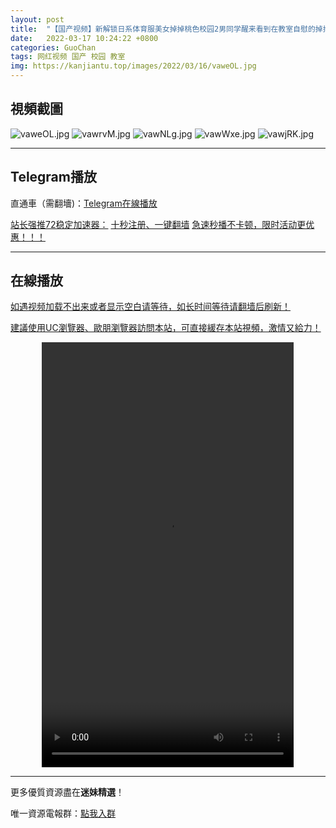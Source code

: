 ```yaml
---
layout: post
title:  "【国产视频】新解锁日系体育服美女掉掉桃色校园2男同学醒来看到在教室自慰的掉掉情不自禁X了她"
date:   2022-03-17 10:24:22 +0800
categories: GuoChan
tags: 网红视频 国产 校园 教室
img: https://kanjiantu.top/images/2022/03/16/vaweOL.jpg
---
```



## 視頻截圖

![vaweOL.jpg](https://kanjiantu.top/images/2022/03/16/vaweOL.jpg)
![vawrvM.jpg](https://kanjiantu.top/images/2022/03/16/vawrvM.jpg)
![vawNLg.jpg](https://kanjiantu.top/images/2022/03/16/vawNLg.jpg)
![vawWxe.jpg](https://kanjiantu.top/images/2022/03/16/vawWxe.jpg)
![vawjRK.jpg](https://kanjiantu.top/images/2022/03/16/vawjRK.jpg)

* * *
## Telegram播放

直通車（需翻墻)：[Telegram在線播放](https://t.me/mimeijingxuan/94)

<u>站长强推72稳定加速器：</u> [十秒注册、一键翻墙](https://www.mimei.blog/skip/vpn.html)
<u>急速秒播不卡顿，限时活动更优惠！！！</u>
* * *
## 在線播放
<u>如遇视频加载不出来或者显示空白请等待，如长时间等待请翻墙后刷新！</u>

<u>建議使用UC瀏覽器、歐朋瀏覽器訪問本站，可直接緩存本站視頻，激情又給力！</u>
<center><video src="https://cdn.publer.io/uploads/videos/62449939db27977586aabe52/a4216d815a1d2f9a1fcff49bfdfcae82.mp4" width="80%" height="680px" controls="controls"></video></center>

* * *
更多優質資源盡在**迷妹精選**！

唯一資源電報群：[點我入群](https://t.me/mimeijingxuan)


